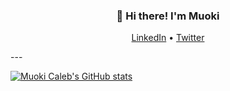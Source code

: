 <h3 align="center">👋 Hi there! I'm Muoki</h3>
<p align="center">
  <a href="www.linkedin.com/in/muokicaleb">LinkedIn</a> •
  <a href="https://twitter.com/muoki_caleb">Twitter</a>
</p>
--- 

[![Muoki Caleb's GitHub stats](https://github-readme-stats.vercel.app/api?username=muokicaleb&theme=nord&count_private=true&show_icons=true)](https://github.com/muokicaleb)
